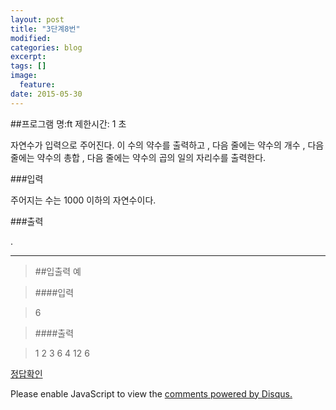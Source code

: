 ```yaml
---
layout: post
title: "3단계8번"
modified:
categories: blog
excerpt:
tags: []
image:
  feature:
date: 2015-05-30
---
```

##프로그램 명:ft
제한시간: 1 초

자연수가 입력으로 주어진다. 이 수의 약수를 출력하고 , 다음 줄에는 약수의 개수 , 다음 줄에는 약수의 총합 , 다음 줄에는 약수의 곱의 일의 자리수를 출력한다. 


###입력


주어지는 수는 1000 이하의 자연수이다. 



###출력


.

-------
> ##입출력 예

>####입력

>6


>####출력

>1 2 3 6
>4
>12
>6


[정답확인]

[정답확인]: http://183.106.113.109/judgeonline/showmessage.php?pname=ft

<div id="disqus_thread"></div>
<script type="text/javascript">
    /* * * CONFIGURATION VARIABLES * * */
    var disqus_shortname = 'junyoung0225';
    
    /* * * DON'T EDIT BELOW THIS LINE * * */
    (function() {
        var dsq = document.createElement('script'); dsq.type = 'text/javascript'; dsq.async = true;
        dsq.src = '//' + disqus_shortname + '.disqus.com/embed.js';
        (document.getElementsByTagName('head')[0] || document.getElementsByTagName('body')[0]).appendChild(dsq);
    })();
</script>
<noscript>Please enable JavaScript to view the <a href="https://disqus.com/?ref_noscript" rel="nofollow">comments powered by Disqus.</a></noscript>
